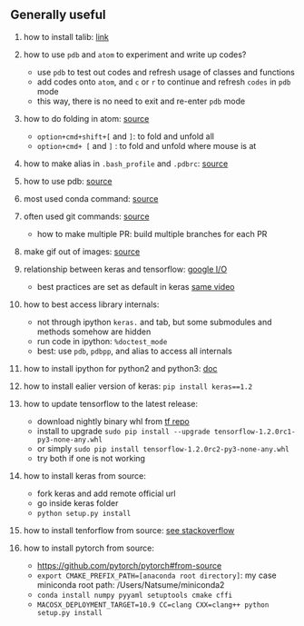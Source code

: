 
## Generally useful

1. how to install talib: [link](https://mrjbq7.github.io/ta-lib/install.html)

1. how to use `pdb` and `atom` to experiment and write up codes?
	- use `pdb` to test out codes and refresh usage of classes and functions
	- add codes onto `atom`, and `c` or `r` to continue and refresh `codes` in `pdb` mode
	- this way, there is no need to exit and re-enter `pdb` mode

1. how to do folding in atom: [source](http://flight-manual.atom.io/using-atom/sections/folding/)
	- `option+cmd+shift+[` and `]`: to fold and unfold all
	- `option+cmd+ [` and `]` : to fold and unfold where mouse is at

1. how to make alias in `.bash_profile` and `.pdbrc`: [source](https://github.com/EmbraceLife/PyTorch-Tutorial/blob/my_progress/tutorial-contents/bash_profile-pdbrc.md)

1. how to use pdb: [source](https://github.com/EmbraceLife/PyTorch-Tutorial/blob/152528672306f2868568d7b65dfefb1da6900986/tutorial-contents/pdb.md)

1. most used conda command: [source](https://github.com/EmbraceLife/LIE/most_used/conda_commands.md)

1. often used git commands: [source](https://github.com/EmbraceLife/LIE/most_used/git_tools.md)
	- how to make multiple PR: build multiple branches for each PR

1. make gif out of images: [source](https://github.com/EmbraceLife/LIE/most_used/img2gif.py)

1. relationship between keras and tensorflow: [google I/O](https://youtu.be/UeheTiBJ0Io?t=133)
	- best practices are set as default in keras [same video](https://youtu.be/UeheTiBJ0Io?t=820)

1. how to best access library internals:
	- not through ipython `keras.` and tab, but some submodules and methods somehow are hidden
	- run code in ipython: `%doctest_mode`
	- best: use `pdb`, `pdbpp`, and alias to access all internals

1. how to install ipython for python2 and python3: [doc](https://ipython.readthedocs.io/en/stable/install/kernel_install.html#kernels-for-python-2-and-3)

1. how to install ealier version of keras: `pip install keras==1.2`

1. how to update tensorflow to the latest release:
	- download nightly binary whl from [tf repo](https://github.com/tensorflow/tensorflow#installation)
	- install to upgrade `sudo pip install --upgrade tensorflow-1.2.0rc1-py3-none-any.whl`
	- or simply `sudo pip install tensorflow-1.2.0rc2-py3-none-any.whl`
	- try both if one is not working

1. how to install keras from source:
	- fork keras and add remote official url
	- go inside keras folder
	- `python setup.py install`

1. how to install tenforflow from source: [see stackoverflow](https://stackoverflow.com/questions/43364264/how-to-installing-tensorflow-from-source-for-mac-solved/44299779#44299779)

1. how to install pytorch from source:
	- https://github.com/pytorch/pytorch#from-source
	- `export CMAKE_PREFIX_PATH=[anaconda root directory]`: my case miniconda root path: /Users/Natsume/miniconda2
	- `conda install numpy pyyaml setuptools cmake cffi`
	- `MACOSX_DEPLOYMENT_TARGET=10.9 CC=clang CXX=clang++ python setup.py install`
